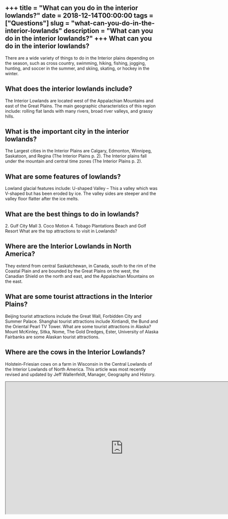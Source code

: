 +++
title = "What can you do in the interior lowlands?"
date = 2018-12-14T00:00:00
tags = ["Questions"]
slug = "what-can-you-do-in-the-interior-lowlands"
description = "What can you do in the interior lowlands?"
+++
What can you do in the interior lowlands?
-----------------------------------------

There are a wide variety of things to do in the Interior plains depending on the season, such as cross country, swimming, hiking, fishing, jogging, hunting, and soccer in the summer, and skiing, skating, or hockey in the winter.

What does the interior lowlands include?
----------------------------------------

The Interior Lowlands are located west of the Appalachian Mountains and east of the Great Plains. The main geographic characteristics of this region include: rolling flat lands with many rivers, broad river valleys, and grassy hills.

What is the important city in the interior lowlands?
----------------------------------------------------

The Largest cities in the Interior Plains are Calgary, Edmonton, Winnipeg, Saskatoon, and Regina (The Interior Plains p. 2). The Interior plains fall under the mountain and central time zones (The Interior Plains p. 2).

What are some features of lowlands?
-----------------------------------

Lowland glacial features include: U-shaped Valley – This a valley which was V-shaped but has been eroded by ice. The valley sides are steeper and the valley floor flatter after the ice melts.

What are the best things to do in lowlands?
-------------------------------------------

2\. Gulf City Mall 3. Coco Motion 4. Tobago Plantations Beach and Golf Resort What are the top attractions to visit in Lowlands?

Where are the Interior Lowlands in North America?
-------------------------------------------------

They extend from central Saskatchewan, in Canada, south to the rim of the Coastal Plain and are bounded by the Great Plains on the west, the Canadian Shield on the north and east, and the Appalachian Mountains on the east.

What are some tourist attractions in the Interior Plains?
---------------------------------------------------------

Beijing tourist attractions include the Great Wall, Forbidden City and Summer Palace. Shanghai tourist attractions include Xintiandi, the Bund and the Oriental Pearl TV Tower. What are some tourist attractions in Alaska? Mount McKinley, Sitka, Nome, The Gold Dredges, Ester, University of Alaska Fairbanks are some Alaskan tourist attractions.

Where are the cows in the Interior Lowlands?
--------------------------------------------

Holstein-Friesian cows on a farm in Wisconsin in the Central Lowlands of the Interior Lowlands of North America. This article was most recently revised and updated by Jeff Wallenfeldt, Manager, Geography and History.

<iframe allow="accelerometer; autoplay; clipboard-write; encrypted-media; gyroscope; picture-in-picture" allowfullscreen="" class="__youtube_prefs__  epyt-is-override  no-lazyload" data-no-lazy="1" data-origheight="433" data-origwidth="770" data-skipgform_ajax_framebjll="" height="433" id="_ytid_17123" loading="lazy" src="https://www.youtube.com/embed/WKTojhT0d4I?enablejsapi=1&autoplay=0&cc_load_policy=0&cc_lang_pref=&iv_load_policy=1&loop=0&modestbranding=0&rel=1&fs=1&playsinline=0&autohide=2&theme=dark&color=red&controls=1&" title="YouTube player" width="770"></iframe>